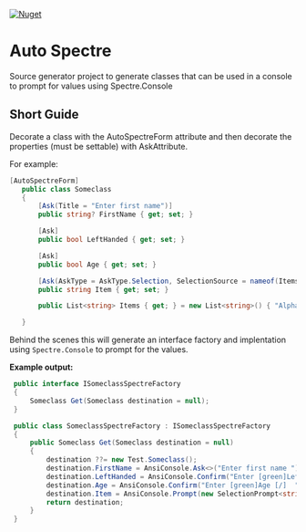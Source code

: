 [![Nuget](https://img.shields.io/nuget/v/AutoSpectre.SourceGeneration?style=flat-square)](https://www.nuget.org/packages/AutoSpectre.SourceGeneration)

# Auto Spectre
Source generator project to generate classes that can be used in a console to prompt for values using Spectre.Console

## Short Guide
Decorate a class with the AutoSpectreForm attribute and then decorate the properties (must be settable) with AskAttribute. 

For example:

```csharp
[AutoSpectreForm]
   public class Someclass
   {
       [Ask(Title = "Enter first name")]
       public string? FirstName { get; set; }

       [Ask]
       public bool LeftHanded { get; set; }

       [Ask]
       public bool Age { get; set; }

       [Ask(AskType = AskType.Selection, SelectionSource = nameof(Items))]
       public string Item { get; set; }

       public List<string> Items { get; } = new List<string>() { "Alpha", "Bravo", "Charlie" };

   }
```

Behind the scenes this will generate an interface factory and implentation using `Spectre.Console` to prompt for the values. 

**Example output:**
```csharp
 public interface ISomeclassSpectreFactory
 {
     Someclass Get(Someclass destination = null);
 }

 public class SomeclassSpectreFactory : ISomeclassSpectreFactory
 {
     public Someclass Get(Someclass destination = null)
     {
         destination ??= new Test.Someclass();
         destination.FirstName = AnsiConsole.Ask<>("Enter first name ");
         destination.LeftHanded = AnsiConsole.Confirm("Enter [green]LeftHanded [/]  ");
         destination.Age = AnsiConsole.Confirm("Enter [green]Age [/]  ");
         destination.Item = AnsiConsole.Prompt(new SelectionPrompt<string>().Title("Enter [green]Item [/]  ").PageSize(10).AddChoices(destination.Items.ToArray());
         return destination;
     }
 }

```
